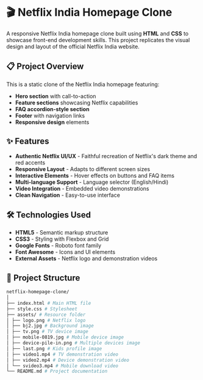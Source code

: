 # 🎬 Netflix India Homepage Clone

A responsive Netflix India homepage clone built using **HTML** and **CSS** to showcase front-end development skills. This project replicates the visual design and layout of the official Netflix India website.

## 📋 Project Overview

This is a static clone of the Netflix India homepage featuring:
- **Hero section** with call-to-action
- **Feature sections** showcasing Netflix capabilities
- **FAQ accordion-style section**
- **Footer** with navigation links
- **Responsive design** elements

## ✨ Features

- **Authentic Netflix UI/UX** - Faithful recreation of Netflix's dark theme and red accents
- **Responsive Layout** - Adapts to different screen sizes
- **Interactive Elements** - Hover effects on buttons and FAQ items
- **Multi-language Support** - Language selector (English/Hindi)
- **Video Integration** - Embedded video demonstrations
- **Clean Navigation** - Easy-to-use interface

## 🛠️ Technologies Used

- **HTML5** - Semantic markup structure
- **CSS3** - Styling with Flexbox and Grid
- **Google Fonts** - Roboto font family
- **Font Awesome** - Icons and UI elements
- **External Assets** - Netflix logo and demonstration videos

## 📁 Project Structure
```bash
netflix-homepage-clone/
│
├── index.html # Main HTML file
├── style.css # Stylesheet
├── assets/ # Resource folder
│ ├── logo.png # Netflix logo
│ ├── bj2.jpg # Background image
│ ├── tv.png # TV device image
│ ├── mobile-0819.jpg # Mobile device image
│ ├── device-pile-in.png # Multiple devices image
│ ├── last.png # Kids profile image
│ ├── video1.mp4 # TV demonstration video
│ ├── video2.mp4 # Device demonstration video
│ └── svideo3.mp4 # Mobile download video
└── README.md # Project documentation

